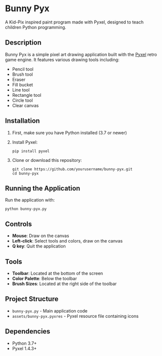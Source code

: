 # Bunny Pyx

A Kid-Pix inspired paint program made with Pyxel, designed to teach children Python programming.

## Description

Bunny Pyx is a simple pixel art drawing application built with the [Pyxel](https://github.com/kitao/pyxel) retro game engine. It features various drawing tools including:

- Pencil tool
- Brush tool
- Eraser
- Fill bucket
- Line tool
- Rectangle tool
- Circle tool
- Clear canvas

## Installation

1. First, make sure you have Python installed (3.7 or newer)

2. Install Pyxel:
   ```
   pip install pyxel
   ```

3. Clone or download this repository:
   ```
   git clone https://github.com/yourusername/bunny-pyx.git
   cd bunny-pyx
   ```

## Running the Application

Run the application with:

```
python bunny-pyx.py
```

## Controls

- **Mouse**: Draw on the canvas
- **Left-click**: Select tools and colors, draw on the canvas
- **Q key**: Quit the application

## Tools

- **Toolbar**: Located at the bottom of the screen
- **Color Palette**: Below the toolbar
- **Brush Sizes**: Located at the right side of the toolbar

## Project Structure

- `bunny-pyx.py` - Main application code
- `assets/bunny-pyx.pyxres` - Pyxel resource file containing icons

## Dependencies

- Python 3.7+
- Pyxel 1.4.3+
